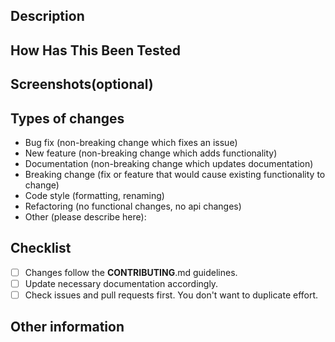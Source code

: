 <!--- Provide a general summary of your changes in the Title above -->
<!--- Please do remember to follow the contributing guidelines -->

## Description

<!--- Why is this change required? What problem does it solve? -->
<!--- Describe your changes in detail here to communicate to the maintainers why this pull request should be accepted -->
<!--- Describe your technology stack here if not a documentation update -->
<!--- Tasklist format is recommended for all pull requests and is required for all draft pull requests. You can couple your description with the tasklist -->
<!--- If it fixes an open issue, please link to the issue here in the last line. -->

## How Has This Been Tested

<!--- Please describe in detail how you tested your changes locally -->
<!--- Include details of your testing environment, and the tests you ran to -->
<!--- For example, markdown files should pass markdownlint locally according to the rules -->
<!--- See how your change affects other areas of the code, etc. -->

## Screenshots(optional)

<!--- If Screenshots is not necessary or not available in this pull request, you can delete this section -->
<!--- Changes including html and css are required to have screenshots -->

## Types of changes

<!--- What types of changes does your code introduce? -->
<!--- Only left the line that best describes this pull request -->

-   Bug fix (non-breaking change which fixes an issue)
-   New feature (non-breaking change which adds functionality)
-   Documentation (non-breaking change which updates documentation)
-   Breaking change (fix or feature that would cause existing functionality to change)
-   Code style (formatting, renaming)
-   Refactoring (no functional changes, no api changes)
-   Other (please describe here):

## Checklist

<!--- Go over all the following points, and put an `x` in all the boxes that apply. -->
<!--- If you're unsure about any of these, don't hesitate to ask. We're here to help! -->

-   [ ] Changes follow the **CONTRIBUTING**.md guidelines.
-   [ ] Update necessary documentation accordingly.
-   [ ] Check issues and pull requests first. You don't want to duplicate effort.

## Other information
